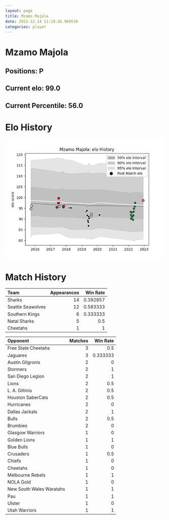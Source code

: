 ```yaml
---  
layout: page  
title: Mzamo Majola  
date: 2022-12-14 11:19:36.969539  
categories: player  
---
```

# Mzamo Majola

## Positions: P

## Current elo: 99.0

## Current Percentile: 56.0

# Elo History


![elo history](history_MzamoMajola.png)
# Match History


| Team              |   Appearances |   Win Rate |
|:------------------|--------------:|-----------:|
| Sharks            |            14 |   0.392857 |
| Seattle Seawolves |            12 |   0.583333 |
| Southern Kings    |             6 |   0.333333 |
| Natal Sharks      |             5 |   0.5      |
| Cheetahs          |             1 |   1        |

| Opponent                 |   Matches |   Win Rate |
|:-------------------------|----------:|-----------:|
| Free State Cheetahs      |         3 |   0.5      |
| Jaguares                 |         3 |   0.333333 |
| Austin Gilgronis         |         2 |   0        |
| Stormers                 |         2 |   1        |
| San Diego Legion         |         2 |   1        |
| Lions                    |         2 |   0.5      |
| L. A. Giltinis           |         2 |   0.5      |
| Houston SaberCats        |         2 |   0.5      |
| Hurricanes               |         2 |   0        |
| Dallas Jackals           |         2 |   1        |
| Bulls                    |         2 |   0.5      |
| Brumbies                 |         2 |   0        |
| Glasgow Warriors         |         1 |   0        |
| Golden Lions             |         1 |   1        |
| Blue Bulls               |         1 |   0        |
| Crusaders                |         1 |   0.5      |
| Chiefs                   |         1 |   0        |
| Cheetahs                 |         1 |   0        |
| Melbourne Rebels         |         1 |   1        |
| NOLA Gold                |         1 |   0        |
| New South Wales Waratahs |         1 |   1        |
| Pau                      |         1 |   1        |
| Ulster                   |         1 |   0        |
| Utah Warriors            |         1 |   1        |
